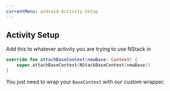 ```yaml
---
currentMenu: android-Activity-Setup
---
```


## Activity Setup

Add this to whatever activity you are trying to use NStack in

```kotlin
override fun attachBaseContext(newBase: Context) {
    super.attachBaseContext(NStackBaseContext(newBase))
}
```

You just need to wrap your `BaseContext` with our custom wrapper.

